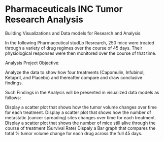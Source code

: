 # Pharmaceuticals INC Tumor Research Analysis
 Building Visualizations and Data models for Research and Analysis


 In the following Pharmaceutical studLb Resrearch, 250 mice were treated through a variety of drug regimes over the course of 45 days. Their physiological responses were then monitored over the course of that time. 
 
Analysis Project Objective:

Analyze the data to show how four treatments (Capomulin, Infubinol, Ketapril, and Placebo) and thereafter compare and draw conclusive findings.

Such Findings in the Analysis will be presented in visualized data models as follows:

Display a scatter plot that shows how the tumor volume changes over time for each treatment.
Display a scatter plot that shows how the number of metastatic (cancer spreading) sites changes over time for each treatment.
Display a scatter plot that shows the number of mice still alive through the course of treatment (Survival Rate)
Dispaly a Bar graph that compares the total % tumor volume change for each drug across the full 45 days.

